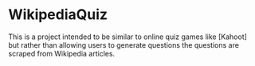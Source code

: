 # WikipediaQuiz

This is a project intended to be similar to online quiz games like [Kahoot] but rather than allowing users to generate questions the questions are scraped from Wikipedia articles.